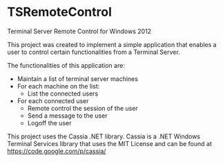 # TSRemoteControl
Terminal Server Remote Control for Windows 2012

This project was created to implement a simple application that enables a user to control certain functionalities from a Terminal Server.

The functionalities of this application are:
- Maintain a list of terminal server machines
- For each machine on the list:
	- List the connected users
- For each connected user 
	- Remote control the session of the user
	- Send a message to the user
	- Logoff the user


This project uses the Cassia .NET library.
Cassia is a .NET Windows Terminal Services library that uses the MIT License and can be found at https://code.google.com/p/cassia/
